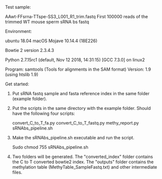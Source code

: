 Test sample:

AAwt-FFsrna-TTspe-SS3_L001_R1_trim.fastq
First 100000 reads of the trimmed WT mouse sperm sRNA bs fastq


Environment:

ubuntu 18.04
macOS Mojave 10.14.4 (18E226)

Bowtie 2 version 2.3.4.3

Python 2.7.15rc1 (default, Nov 12 2018, 14:31:15) 
[GCC 7.3.0] on linux2

Program: samtools (Tools for alignments in the SAM format)
Version: 1.9 (using htslib 1.9)



Get started:
1. Put sRNA fastq sample and fasta reference index in the same folder (example folder).

2. Put the scripts in the same directory with the example folder.
   Should have the following four scripts: 

   convert_C_to_T_fa.py
   convert_C_to_T_fastq.py
   methy_report.py
   sRNAbs_pipeline.sh

3. Make the sRNAbs_pipeline.sh executable and run the script.

   Sudo chmod 755 sRNAbs_pipeline.sh

4. Two folders will be generated. 
   The "converted_index" folder contains the C to T converted bowtie2 index.
   The "outputs" folder contains the methylation table (MethyTable_SampleFastq.txt) and other intermediate files.
